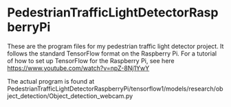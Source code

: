 # PedestrianTrafficLightDetectorRaspberryPi
These are the program files for my pedestrian traffic light detector project.
It follows the standard TensorFlow format on the Raspberry Pi.
For a tutorial of how to set up TensorFlow for the Raspberry Pi, see here
https://www.youtube.com/watch?v=npZ-8Nj1YwY

The actual program is found at 
PedestrianTrafficLightDetectorRaspberryPi/tensorflow1/models/research/object_detection/Object_detection_webcam.py
